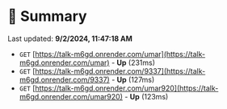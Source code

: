 # 📖 Summary
Last updated: **9/2/2024, 11:47:18 AM**

- `GET` [https://talk-m6gd.onrender.com/umar](https://talk-m6gd.onrender.com/umar) - **Up** (231ms)
- `GET` [https://talk-m6gd.onrender.com/9337](https://talk-m6gd.onrender.com/9337) - **Up** (127ms)
- `GET` [https://talk-m6gd.onrender.com/umar920](https://talk-m6gd.onrender.com/umar920) - **Up** (123ms)
